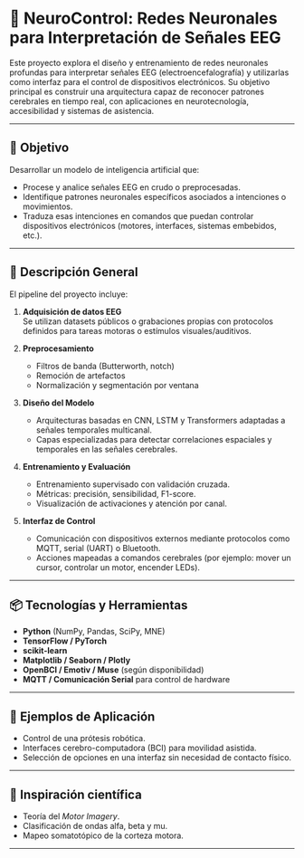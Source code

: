 # 🧠 NeuroControl: Redes Neuronales para Interpretación de Señales EEG

Este proyecto explora el diseño y entrenamiento de redes neuronales profundas para interpretar señales EEG (electroencefalografía) y utilizarlas como interfaz para el control de dispositivos electrónicos. Su objetivo principal es construir una arquitectura capaz de reconocer patrones cerebrales en tiempo real, con aplicaciones en neurotecnología, accesibilidad y sistemas de asistencia.

---

## 🎯 Objetivo

Desarrollar un modelo de inteligencia artificial que:

- Procese y analice señales EEG en crudo o preprocesadas.
- Identifique patrones neuronales específicos asociados a intenciones o movimientos.
- Traduza esas intenciones en comandos que puedan controlar dispositivos electrónicos (motores, interfaces, sistemas embebidos, etc.).

---

## 🧬 Descripción General

El pipeline del proyecto incluye:

1. **Adquisición de datos EEG**  
   Se utilizan datasets públicos o grabaciones propias con protocolos definidos para tareas motoras o estímulos visuales/auditivos.

2. **Preprocesamiento**  
   - Filtros de banda (Butterworth, notch)  
   - Remoción de artefactos  
   - Normalización y segmentación por ventana

3. **Diseño del Modelo**  
   - Arquitecturas basadas en CNN, LSTM y Transformers adaptadas a señales temporales multicanal.  
   - Capas especializadas para detectar correlaciones espaciales y temporales en las señales cerebrales.

4. **Entrenamiento y Evaluación**  
   - Entrenamiento supervisado con validación cruzada.  
   - Métricas: precisión, sensibilidad, F1-score.  
   - Visualización de activaciones y atención por canal.

5. **Interfaz de Control**  
   - Comunicación con dispositivos externos mediante protocolos como MQTT, serial (UART) o Bluetooth.  
   - Acciones mapeadas a comandos cerebrales (por ejemplo: mover un cursor, controlar un motor, encender LEDs).

---

## 📦 Tecnologías y Herramientas

- **Python** (NumPy, Pandas, SciPy, MNE)
- **TensorFlow / PyTorch**
- **scikit-learn**
- **Matplotlib / Seaborn / Plotly**
- **OpenBCI / Emotiv / Muse** (según disponibilidad)
- **MQTT / Comunicación Serial** para control de hardware

---

## 🧪 Ejemplos de Aplicación

- Control de una prótesis robótica.
- Interfaces cerebro-computadora (BCI) para movilidad asistida.
- Selección de opciones en una interfaz sin necesidad de contacto físico.

---

## 🧠 Inspiración científica

- Teoría del *Motor Imagery*.
- Clasificación de ondas alfa, beta y mu.
- Mapeo somatotópico de la corteza motora.

---